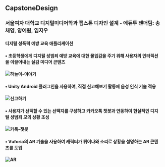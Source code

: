 ## CapstoneDesign
### 서울여자 대학교 디지털미디어학과 캡스톤 디자인 설계 - 에듀투 젠더팀: 송채영, 양예원, 임지우
#### 디지털 성폭력 예방 교육 애플리케이션

#### • 초등학생에게 디지털 성범죄 예방 교육에 대한 몰입감을 주기 위해 사용자의 인터렉션을 이끌어내는 실감 미디어 콘텐츠
#### ![하늘이-이야기](https://user-images.githubusercontent.com/69448918/115139335-4afdef00-a06c-11eb-827d-c8f6aab594f3.gif)
#### • Unity Android 플러그인을 사용하여, 직접 신고해보기 활동에 음성 인식 기술 적용
#### ![신고하기](https://user-images.githubusercontent.com/69448918/115139372-80a2d800-a06c-11eb-9966-60fdf9c731ac.gif)
#### • 사용자가 선택할 수 있는 선택지를 구성하고 카카오톡 챗봇과 연동하여 현실적인 디지털 성범죄 모의 상황 조성
#### ![카톡-챗봇](https://user-images.githubusercontent.com/69448918/115139239-b85d5000-a06b-11eb-9cd4-bbd59f255198.gif)
#### • Vuforia의 AR 기술을 사용하여 캐릭터가 튀어나와 소리로 상황을 설명하는 AR 콘텐츠를 도입
#### ![AR](https://user-images.githubusercontent.com/69448918/115139710-5f42eb80-a06e-11eb-90ea-42486f6d0969.jpg)
